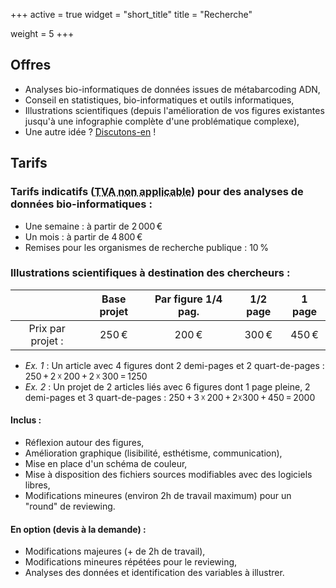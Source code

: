 +++
active = true
widget = "short_title"
title = "Recherche"

weight = 5
+++

## Offres

* Analyses bio-informatiques de données issues de métabarcoding ADN,
* Conseil en statistiques, bio-informatiques et outils informatiques,
* Illustrations scientifiques (depuis l'amélioration de vos figures existantes jusqu'à une infographie complète d'une problématique complexe),
* Une autre idée ? [Discutons-en](/#contact) !


## Tarifs

### Tarifs indicatifs (<abbr Title="Tous les prix sont HT, TVA non applicable, art.293-B du CGI (Auto-Entrepreneur).">TVA non applicable</abbr>) pour des analyses de données bio-informatiques :

* Une semaine : à partir de 2 000 €
* Un mois : à partir de 4 800 €
* Remises pour les organismes de recherche publique : 10 %


### Illustrations scientifiques à destination des chercheurs :


| | Base projet | Par figure 1/4 pag. | 1/2 page	| 1 page  |
| :---: | :---: | :---: | :---: | :---: |
| Prix par projet : | 250 €| 200 € | 300 € | 450 €  |

* *Ex. 1* : Un article avec 4 figures dont 2 demi-pages et 2 quart-de-pages : 250 + 2 ☓ 200 + 2 ☓ 300 = 1250
* *Ex. 2* : Un projet de 2 articles liés avec 6 figures dont 1 page pleine, 2 demi-pages et 3 quart-de-pages : 250 + 3 ☓ 200 + 2☓300 + 450 = 2000

#### Inclus :

  - Réflexion autour des figures,
  - Amélioration graphique (lisibilité, esthétisme, communication),
  - Mise en place d'un schéma de couleur,
  - Mise à disposition des fichiers sources modifiables avec des logiciels libres,
  - Modifications mineures (environ 2h de travail maximum) pour un "round" de reviewing.

#### En option (devis à la demande) : 

  - Modifications majeures (+ de 2h de travail),
  - Modifications mineures répétées pour le reviewing,
  - Analyses des données et identification des variables à illustrer.


